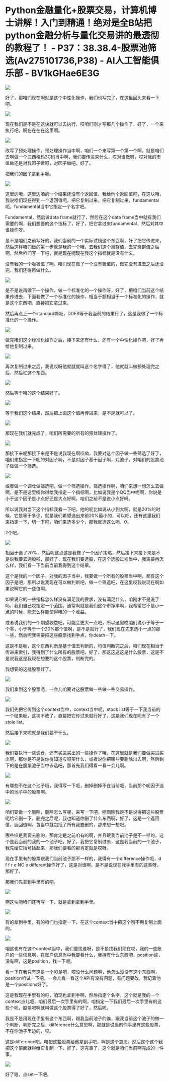 # Python金融量化+股票交易，计算机博士讲解！入门到精通！绝对是全B站把python金融分析与量化交易讲的最透彻的教程了！ - P37：38.38.4-股票池筛选(Av275101736,P38) - AI人工智能俱乐部 - BV1kGHae6E3G

![](img/11cd3ad67ae1b1c61caa7afeec5c7172_0.png)

好了，那咱们现在啊就是这个中性化操作，我们也写完了，在这里回头来看一下吧。

![](img/11cd3ad67ae1b1c61caa7afeec5c7172_2.png)

现在我们是不是在这块就可以去执行，哎咱们刚才写那几个操作了，好了，一个来执行吧，啊在在在在这里啊。

![](img/11cd3ad67ae1b1c61caa7afeec5c7172_4.png)

改写了预处理操作，预处理操作当中啊，咱们一个来写第一个第一个啊，就是咱们去啊做一个三西格玛3C码当中啊，我们要传进来什么，哎对谁做呀，哎对我的市值做还是对我因子做呀，对因子做吧，好了。

把我们的因子拿到手呃。

![](img/11cd3ad67ae1b1c61caa7afeec5c7172_6.png)

这里边哦，这里边咱的一个结果还没有个返回值，我给他个返回值吧，在这块哦，我说咱们现在得到一个返回值呃，把它复制过来，把它复制过来，fundamental呃，fundamental当中它指定一个名字吧。

Fundamental，然后做data frame就行了，然后在这个data frame当中就有我们需要的啊，我们想要的这个指标了，好了，把它拿过来fundamental，然后对其中谁操作呀。

是不是咱们之前写好的，我们当前的一个实际试镜这个东西啊，好了把它传进来，然后这样咱们做的第一步就是我的一个哦，去我们这个离群值，去完离群值之后啊，然后咱们写一下吧，就是现在呃现在我这个指标就是没有什么。

没有我的一个呃极值了啊，咱们现在做了一个没有极值的，做完没有进去之后还没完，我们还得再做什么。

![](img/11cd3ad67ae1b1c61caa7afeec5c7172_8.png)

是不是说再做下一个操作，做一个标准化的一个操作呀，好了，把咱们当前这个结果传进去，下面我做了一个标准化的操作，相当于额相当于一个标准化的操作，就是这个东西吧，直接把它拿过来。

然后再点上一个standard嘶呃，DDER等于我当前的结果行了，这是我做了一个标准化的一个操作。

![](img/11cd3ad67ae1b1c61caa7afeec5c7172_10.png)

做完咱们这个标准化操作之后，接下来还有什么，还有一个中性化操作吧，好了再给他复制过来。

![](img/11cd3ad67ae1b1c61caa7afeec5c7172_12.png)

再次复制过来之后，我说哎呀他就就就叫这个名字得了，他就就叫做预处理完之后，然后杠这个东西。

![](img/11cd3ad67ae1b1c61caa7afeec5c7172_14.png)

然后等于咱的这个结果好了。

![](img/11cd3ad67ae1b1c61caa7afeec5c7172_16.png)

等于我们这个结果，然后把上面这个值再传进来，是不是就可以了。

![](img/11cd3ad67ae1b1c61caa7afeec5c7172_18.png)

那现在我们就完成了，咱们所需要的所有的预处理操作了。

![](img/11cd3ad67ae1b1c61caa7afeec5c7172_20.png)

那接下来呢那接下来是不是说我现在啊哎呦，我要对这个因子做一些筛选了好了，咱们来指定一下呃的对因子啊，不是对因子基于因子啊，对池子，对咱们的股票池子做做一个筛选。



![](img/11cd3ad67ae1b1c61caa7afeec5c7172_22.png)

或者做一个调仓做筛选吧，做一个筛选操作，筛选操作啊，咱们来想一想怎么去做啊，是不是这里哎你得给我指定一个指标啊，比如说我是个QQ当中呢啊，你说是小于这个因子是小点好还是大点好啊，咱们之前不是说小点好吗。

所以说我对当下这个指标我看一下吧，他的呃比如说从小到大啊，就是20%的时候，它是等于多少，就是我们希望选出来前20%最小的，可以吧，还有这里我们来指定一下，切一下吧，咱们来选多少个，那我就选这么呃，0。

2个吧。

![](img/11cd3ad67ae1b1c61caa7afeec5c7172_24.png)

相当于选了20%，然后呢这点这是我做了一个因子策略，然后接下来接下来是不是说我要去选股啦，那好了，现在我们要选股，在这个选股过程当中，我需要再怎么样，我们看一下当前当前我得到这个结果。

这个是我的一个因子，对我的因子当中，我要做一个所有的股票当中啊，都有这个因子是吧，那所以说我现在可以做判断吧，做一个筛选吧，在这里哎我说现在啊如果说啊它的一些值啊。

如果说它的一些指标怎么样没有满足我的要求，没有满足什么，咱刚才不是说了吗，我们自己哎指定一个范围，通常啊就是我们这个市净率啊，我希望它不是小一点的时候，能怎么样能使得咱的一个收益。

或者说我们的一个期望收益吧，可能会更大一点吧，所以这里哎咱们说小于等于一个零，小于等于一个20%那个值啊，是不是就行了，我们现在先来选小一点的那一些，然后呢我需要把这些股票找到手点，你death一下。

这是不是呃，这个东西判断是基于值去判断的，均值判断完之后，咱们现在相当于传进来索引，我得到了什么所有的股票吧，好了，那这这这这是什么股票，这是不是说我这是我现在想要的这个股票，判断完的。

我想要的这批股票好了。

![](img/11cd3ad67ae1b1c61caa7afeec5c7172_26.png)

我们拿到这个股票呃，一会儿咱要对这股票做一些做一些交易操作。

![](img/11cd3ad67ae1b1c61caa7afeec5c7172_28.png)

我们先把它传到这个context当中，context当中呃，stock list等于一下我当前的一个结果呃，这块不改了，直接把它传过来就行好了，这是我们现在呃有了一个stole list。

然后接下来呢就是我们要干什么。

![](img/11cd3ad67ae1b1c61caa7afeec5c7172_30.png)

我们要执行一些调仓，还有买进买出的一些操作了哦，在这里就是我们要做买进买出啊，那你是不是说你得知道哎呀买什么，或者说你把哪些要删除出去啊，然后剩下的是在股票池子当中去选吧，那首先我们得看一看一会儿啊。



![](img/11cd3ad67ae1b1c61caa7afeec5c7172_32.png)

有哪些不在这个池子哦，我得写一下呃，删掉删掉不在当前呃，当前那个呃因子选中的池子中的股票啊。

![](img/11cd3ad67ae1b1c61caa7afeec5c7172_34.png)

咱们要做一个删除，删除怎么写呢，来写一下吧，呃删除我是不是说得把这些股票呃给它删一下，删完之后呢，我也知道你删了什么东西啊，好了，这是一个返回值，返回值啊，包当中就包括了所有我要删的，那来想一想吧。

哪些哎是我要去删的，那肯定是之前咱有的啊，并且跟我当前池子是不一样的，这个是我当前的我的一个池子吧，好了，我把它复制过来，这是我当前的一个池子，我先给它括号括起来，那我们要看的那肯定就是哎呀。

现在手里有的股票跟我们当前池子那不一样的，我得有一个difference操作呃，d f f r e NC e different操作好了，这是对谁啊，是不是说现在我手里有的这些呀，那好了。

那我们先拿到手里有的吧。

![](img/11cd3ad67ae1b1c61caa7afeec5c7172_36.png)

啊这块呃咱们还再写一下，就是拿到拿到手里。

![](img/11cd3ad67ae1b1c61caa7afeec5c7172_38.png)

有的拿到手里，有的咱们也指定一下，在这个context当中把这个哦不用复制上面的。

![](img/11cd3ad67ae1b1c61caa7afeec5c7172_40.png)

咱这也有在这个context当中，我们要找谁呀，是不是找我们现在哎，我的一些账户的一些信息啊，在账户信息当中我要看什么，我持有什么东西吧，position诶，没有啊，这是position，找一下呃。

看一下在我只有这是一个IO是吧，哎没什么问题啊，他怎么没没有这个东西啊，position咱试一下吧，一会儿看一看这个API有没有问题，有问题要改，我记着他是一个positions好了。

这是我现在手里有的吧，咱现也拿到手啊，然后指定个名字，这个就是我的一个context点儿呃，咱们最后一次手里有的啊，咱指定一下我们最后一次手里有的这些个呃，股票吧啊就叫做这个股票得了好了，然后呢。

我是不是用现在手里有这个东西啊，跟我当前池子的诶，跟我当前这个池子的做一个判断，判断完之后，difference什么意思啊，那就是说当前你手里有这些股票，不在你池子里边的，哎。

这是difference吧，咱把这些股票给他拿到手吧，啊是这个意思，然后这个这个我把这个前面就得给它复制一下，好了，这完事了，这个就是咱们当前啊完成的一件事。



![](img/11cd3ad67ae1b1c61caa7afeec5c7172_42.png)

好了嗯，点set一下吧。